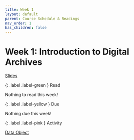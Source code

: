 ```yaml
---
title: Week 1
layout: default
parent: Course Schedule & Readings
nav_order: 1
has_children: false
---
```

# Week 1: Introduction to Digital Archives<br>

<a href="{{ site.baseurl }}/slides/week_01_slide_deck.html" target="_blank">Slides</a>

{: .label .label-green }
Read

Nothing to read this week!

{: .label .label-yellow }
Due

Nothing due this week!

{: .label .label-pink }
Activity

[Data Object](https://digital-archives.github.io/HISTGA1011/activities/data_object.html)